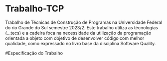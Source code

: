 # Trabalho-TCP
Trabalho de Técnicas de Construção de Programas na Universidade Federal do rio Grande do Sul semestre 2023/2.
Este trabalho utiliza as técnologias (...tecs) e a cadeira foca na necessidade da utilização da programação orientada a objeto com objetivo de desenvolver código com melhor qualidade, como expressado no livro base da disciplina Software Quality. 

#Especificação do Trabalho

